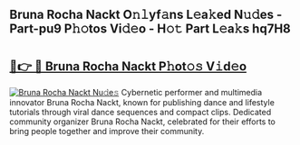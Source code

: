 ## Bruna Rocha Nackt O𝚗𝚕yf𝚊ns L𝚎a𝚔ed N𝚞𝚍es - Part-pu9 P𝚑𝚘tos Vi𝚍𝚎o - H𝚘𝚝 Part L𝚎a𝚔s hq7H8

# <h2><a href="http://kfconwj.oniu.top/?m=Bruna+Rocha+Nackt">🔗👉 🔴 Bruna Rocha Nackt P𝚑ot𝚘𝚜 V𝚒d𝚎o</a></h2>

[![Bruna Rocha Nackt Nu𝚍e𝚜](https://i.imgur.com/0qMVB7G.gif)](http://kfconwj.oniu.top/?m=Bruna+Rocha+Nackt)
Cybernetic performer and multimedia innovator Bruna Rocha Nackt, known for publishing dance and lifestyle tutorials through viral dance sequences and compact clips. Dedicated community organizer Bruna Rocha Nackt, celebrated for their efforts to bring people together and improve their community.  
